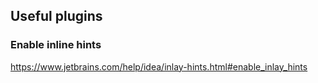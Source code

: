 ## Useful plugins

### Enable inline hints

https://www.jetbrains.com/help/idea/inlay-hints.html#enable_inlay_hints